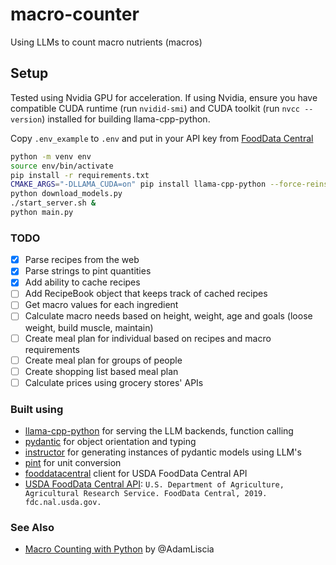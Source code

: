 # macro-counter
Using LLMs to count macro nutrients (macros)


## Setup

Tested using Nvidia GPU for acceleration. If using Nvidia, ensure you have compatible CUDA runtime (run `nvidid-smi`) and CUDA toolkit (run `nvcc --version`) installed for building llama-cpp-python.

Copy `.env_example` to `.env` and put in your API key from [FoodData Central](https://fdc.nal.usda.gov/api-key-signup.html)

```sh
python -m venv env
source env/bin/activate
pip install -r requirements.txt
CMAKE_ARGS="-DLLAMA_CUDA=on" pip install llama-cpp-python --force-reinstall --no-cache-dir
python download_models.py
./start_server.sh &
python main.py
```

### TODO

- [x] Parse recipes from the web
- [x] Parse strings to pint quantities
- [x] Add ability to cache recipes
- [ ] Add RecipeBook object that keeps track of cached recipes
- [ ] Get macro values for each ingredient
- [ ] Calculate macro needs based on height, weight, age and goals (loose weight, build muscle, maintain)
- [ ] Create meal plan for individual based on recipes and macro requirements
- [ ] Create meal plan for groups of people
- [ ] Create shopping list based meal plan
- [ ] Calculate prices using grocery stores' APIs 

### Built using
- [llama-cpp-python](https://github.com/abetlen/llama-cpp-python/tree/main) for serving the LLM backends, function calling
- [pydantic](https://docs.pydantic.dev/latest/) for object orientation and typing
- [instructor](https://jxnl.github.io/instructor/) for generating instances of pydantic models using LLM's
- [pint](https://pint.readthedocs.io/en/stable/) for unit conversion
- [fooddatacentral](https://pypi.org/project/fooddatacentral/) client for USDA FoodData Central API
- [USDA FoodData Central API](https://fdc.nal.usda.gov/api-guide.html): `U.S. Department of Agriculture, Agricultural Research Service. FoodData Central, 2019. fdc.nal.usda.gov.`

### See Also

- [Macro Counting with Python](https://medium.com/@adamliscia/macro-counting-with-python-10182147278) by @AdamLiscia